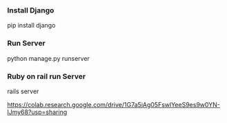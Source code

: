 ### Install Django
pip install django
### Run Server
python manage.py runserver

### Ruby on rail run Server
rails server


https://colab.research.google.com/drive/1G7a5iAg05FswlYeeS9es9w0YN-lJmy68?usp=sharing
